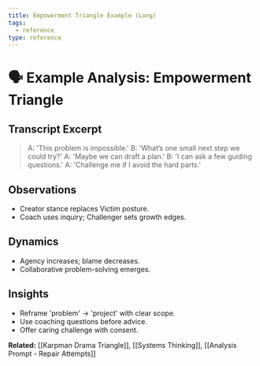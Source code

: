 ```yaml
---
title: Empowerment Triangle Example (Long)
tags:
  - reference
type: reference
---
```

# 🗣 Example Analysis: Empowerment Triangle

## Transcript Excerpt
> A: 'This problem is impossible.'
> B: 'What’s one small next step we could try?'
> A: 'Maybe we can draft a plan.'
> B: 'I can ask a few guiding questions.'
> A: 'Challenge me if I avoid the hard parts.'

## Observations
- Creator stance replaces Victim posture.
- Coach uses inquiry; Challenger sets growth edges.

## Dynamics
- Agency increases; blame decreases.
- Collaborative problem-solving emerges.

## Insights
- Reframe 'problem' → 'project' with clear scope.
- Use coaching questions before advice.
- Offer caring challenge with consent.

**Related:** [[Karpman Drama Triangle]], [[Systems Thinking]], [[Analysis Prompt - Repair Attempts]]
